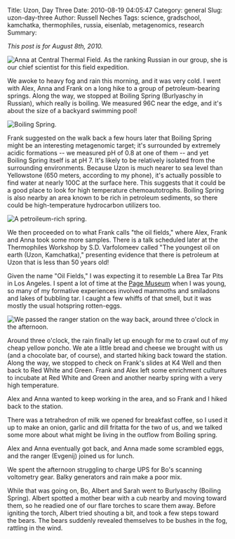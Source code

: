 Title: Uzon, Day Three
Date: 2010-08-19 04:05:47
Category: general
Slug: uzon-day-three
Author: Russell Neches
Tags: science, gradschool, kamchatka, thermophiles, russia, eisenlab, metagenomics, research
Summary: 


*This post is for August 8th, 2010.*

![Anna at Central Thermal Field. As the ranking Russian in our group,
she is our chief scientist for this field expedition.](http://vort.org/media/images/anna_of_the_geysers.jpeg)

We awoke to heavy fog and rain this morning, and it was very cold. I
went with Alex, Anna and Frank on a long hike to a group of
petroleum-bearing springs. Along the way, we stopped at Boiling Spring
(Burlyaschy in Russian), which really is boiling. We measured 96C near
the edge, and it's about the size of a backyard swimming pool!

![Boiling Spring.](http://vort.org/media/images/boiling_spring.jpeg)


Frank suggested on the walk back a few hours later that Boiling Spring
might be an interesting metagenomic target; it's surrounded by extremely
acidic formations -- we measured pH of 0.8 at one of them -- and yet
Boiling Spring itself is at pH 7. It's likely to be relatively isolated
from the surrounding environments. Because Uzon is much nearer to sea
level than Yellowstone (650 meters, according to my phone), it's
actually possible to find water at nearly 100C at the surface here. This
suggests that it could be a good place to look for high temperature
chemoautotrophs. Boiling Spring is also nearby an area known to be rich
in petroleum sediments, so there could be high-temperature hydrocarbon
utilizers too.

![A petroileum-rich spring.](http://vort.org/media/images/oil_field_spring.jpeg)

We then proceeded on to what Frank calls "the oil fields," where Alex,
Frank and Anna took some more samples. There is a talk scheduled later
at the Thermophiles Workshop by S.D. Varfolomeev called "The youngest
oil on earth (Uzon, Kamchatka)," presenting evidence that there is
petroleum at Uzon that is less than 50 years old!

Given the name "Oil Fields," I was expecting it to resemble La Brea Tar
Pits in Los Angeles. I spent a lot of time at the [Page
Museum](http://www.tarpits.org) when I was young, so many of my
formative experiences involved mammoths and smiladons and lakes of
bubbling tar. I caught a few whiffs of that smell, but it was mostly the
usual hotspring rotten-eggs.

![We passed the ranger station on the way back, around three o'clock in
the afternoon.](http://vort.org/media/images/ranger_station_in_fog.jpeg)

Around three o'clock, the rain finally let up enough for me to crawl out
of my cheap yellow poncho. We ate a little bread and cheese we brought
with us (and a chocolate bar, of course), and started hiking back toward
the station. Along the way, we stopped to check on Frank's slides at K4
Well and then back to Red White and Green. Frank and Alex left some
enrichment cultures to incubate at Red White and Green and another
nearby spring with a very high temperature.

Alex and Anna wanted to keep working in the area, and so Frank and I
hiked back to the station.

There was a tetrahedron of milk we opened for breakfast coffee, so I
used it up to make an onion, garlic and dill fritatta for the two of us,
and we talked some more about what might be living in the outflow from
Boiling spring.

Alex and Anna eventually got back, and Anna made some scrambled eggs,
and the ranger (Evgenij) joined us for lunch.

We spent the afternoon struggling to charge UPS for Bo's scanning
voltometry gear. Balky generators and rain make a poor mix.

While that was going on, Bo, Albert and Sarah went to Burlyaschy
(Boiling Spring). Albert spotted a mother bear with a cub nearby and
moving toward them, so he readied one of our flare torches to scare them
away. Before igniting the torch, Albert tried shouting a bit, and took a
few steps toward the bears. The bears suddenly revealed themselves to be
bushes in the fog, rattling in the wind.
